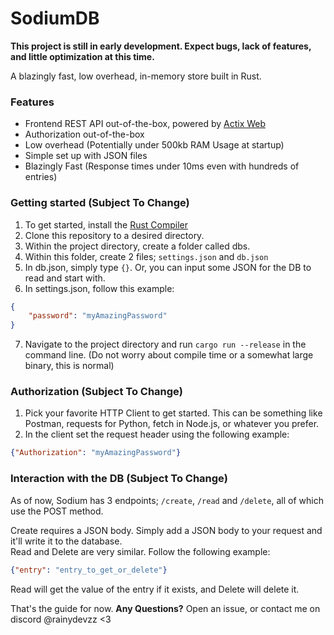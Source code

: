 # SodiumDB

**This project is still in early development. Expect bugs, lack of features, and little optimization at this time.**

A blazingly fast, low overhead, in-memory store built in Rust.

### Features
- Frontend REST API out-of-the-box, powered by [Actix Web](https://actix.rs/)
- Authorization out-of-the-box
- Low overhead (Potentially under 500kb RAM Usage at startup)
- Simple set up with JSON files
- Blazingly Fast (Response times under 10ms even with hundreds of entries)

### Getting started (Subject To Change)
1. To get started, install the [Rust Compiler](https://www.rust-lang.org/)
2. Clone this repository to a desired directory.
3. Within the project directory, create a folder called dbs.
4. Within this folder, create 2 files; `settings.json` and `db.json`
5. In db.json, simply type `{}`. Or, you can input some JSON for the DB to read and start with.
6. In settings.json, follow this example:
```json
{
    "password": "myAmazingPassword"
}
```
7. Navigate to the project directory and run `cargo run --release` in the command line. (Do not worry about compile time or a somewhat large binary, this is normal)

### Authorization (Subject To Change)
1. Pick your favorite HTTP Client to get started. This can be something like Postman, requests for Python, fetch in Node.js, or whatever you prefer.
2. In the client set the request header using the following example:
```json
{"Authorization": "myAmazingPassword"}
```

### Interaction with the DB (Subject To Change)
As of now, Sodium has 3 endpoints; `/create`, `/read` and `/delete`, all of which use the POST method.

Create requires a JSON body. Simply add a JSON body to your request and it'll write it to the database.\
Read and Delete are very similar. Follow the following example:
```json
{"entry": "entry_to_get_or_delete"}
```
Read will get the value of the entry if it exists, and Delete will delete it.

That's the guide for now. **Any Questions?** Open an issue, or contact me on discord @rainydevzz <3